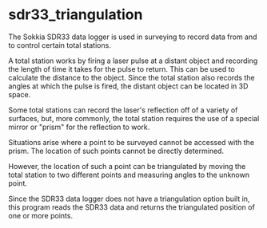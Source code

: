 sdr33_triangulation
===================

The Sokkia SDR33 data logger is used in surveying to record data from and to
control certain total stations.

A total station works by firing a laser pulse at a distant object and recording
the length of time it takes for the pulse to return. This can be used to
calculate the distance to the object. Since the total station also records the
angles at which the pulse is fired, the distant object can be located in 3D
space.

Some total stations can record the laser's reflection off of a variety of
surfaces, but, more commonly, the total station requires the use of a special
mirror or "prism" for the reflection to work.

Situations arise where a point to be surveyed cannot be accessed with the
prism. The location of such points cannot be directly determined.

However, the location of such a point can be triangulated by moving the total
station to two different points and measuring angles to the unknown point.

Since the SDR33 data logger does not have a triangulation option built in, this
program reads the SDR33 data and returns the triangulated position of one or
more points.
